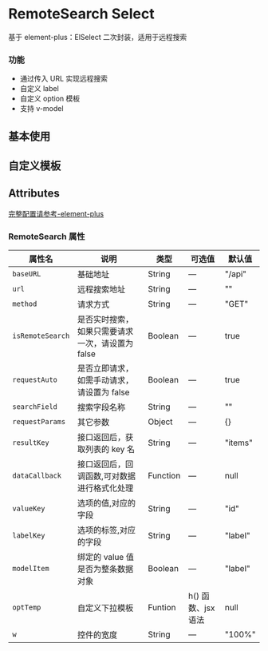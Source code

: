 # RemoteSearch Select

基于 element-plus：ElSelect 二次封装，适用于远程搜索

### 功能

- 通过传入 URL 实现远程搜索
- 自定义 label
- 自定义 option 模板
- 支持 v-model

## 基本使用

<demo src="./basic.vue"></demo>

## 自定义模板

<demo src="./customTemp.vue"></demo>


## Attributes

[完整配置请参考-element-plus](https://element-plus.org/zh-CN/component/table.html)

### RemoteSearch 属性

| 属性名           | 说明                                             | 类型     | 可选值             | 默认值  |
| ---------------- | ------------------------------------------------ | -------- | ------------------ | ------- |
| `baseURL`        | 基础地址                                         | String   | —                  | "/api"  |
| `url`            | 远程搜索地址                                     | String   | —                  | ""      |
| `method`         | 请求方式                                         | String   | —                  | "GET"   |
| `isRemoteSearch` | 是否实时搜索，如果只需要请求一次，请设置为 false | Boolean  | —                  | true    |
| `requestAuto`    | 是否立即请求，如需手动请求，请设置为 false       | Boolean  | —                  | true    |
| `searchField`    | 搜索字段名称                                     | String   | —                  | ""      |
| `requestParams`  | 其它参数                                         | Object   | —                  | {}      |
| `resultKey`      | 接口返回后，获取列表的 key 名                    | String   | —                  | "items" |
| `dataCallback`   | 接口返回后，回调函数,可对数据进行格式化处理      | Function | —                  | null    |
| `valueKey`       | 选项的值,对应的字段                              | String   | —                  | "id"    |
| `labelKey`       | 选项的标签,对应的字段                            | String   | —                  | "label" |
| `modelItem`      | 绑定的 value 值是否为整条数据对象                | Boolean  | —                  | "label" |
| `optTemp`        | 自定义下拉模板                                   | Funtion  | h() 函数、jsx 语法 | null    |
| `w`              | 控件的宽度                                       | String   | —                  | "100%"  |
